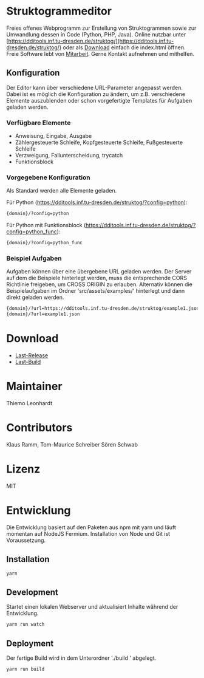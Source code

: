 # Struktogrammeditor

Freies offenes Webprogramm zur Erstellung von Struktogrammen sowie zur Umwandlung dessen in Code (Python, PHP, Java).
Online nutzbar unter [https://dditools.inf.tu-dresden.de/struktog/](https://dditools.inf.tu-dresden.de/struktog/) oder als [Download](#download) einfach die index.html öffnen.
Freie Software lebt von [Mitarbeit](#entwicklung). Gerne Kontakt aufnehmen und mithelfen.

## Konfiguration

Der Editor kann über verschiedene URL-Parameter angepasst werden. Dabei ist es möglich die Konfiguration zu ändern, um z.B. verschiedene Elemente auszublenden oder schon vorgefertigte Templates für Aufgaben geladen werden.

### Verfügbare Elemente

- Anweisung, Eingabe, Ausgabe
- Zählergesteuerte Schleife, Kopfgesteuerte Schleife, Fußgesteuerte Schleife
- Verzweigung, Fallunterscheidung, trycatch
- Funktionsblock

### Vorgegebene Konfiguration

Als Standard werden alle Elemente geladen.

Für Python (https://dditools.inf.tu-dresden.de/struktog/?config=python):

```bash
{domain}/?config=python
```

Für Python mit Funktionsblock (https://dditools.inf.tu-dresden.de/struktog/?config=python_func):

```bash
{domain}/?config=python_func
```

### Beispiel Aufgaben

Aufgaben können über eine übergebene URL geladen werden. Der Server auf dem die Beispiele hinterlegt werden, muss die entsprechende CORS Richtlinie freigeben, um CROSS ORIGIN zu erlauben. Alternativ können die Beispielaufgaben im Ordner 'src/assets/examples/' hinterlegt und dann direkt geladen werden.

```bash
{domain}/?url=https://dditools.inf.tu-dresden.de/struktog/example1.json
{domain}/?url=example1.json
```

# Download

- [Last-Release](https://dditools.inf.tu-dresden.de/releases/struktog/struktog-v1.3.0.tar.gz)
- [Last-Build](https://dditools.inf.tu-dresden.de/releases/struktog/struktog-latest.tar.gz)

# Maintainer

Thiemo Leonhardt

# Contributors

Klaus Ramm,
Tom-Maurice Schreiber
Sören Schwab

# Lizenz

MIT

# Entwicklung

Die Entwicklung basiert auf den Paketen aus npm mit yarn und läuft momentan auf NodeJS Fermium.
Installation von Node und Git ist Voraussetzung.

## Installation

```bash
yarn
```

## Development

Startet einen lokalen Webserver und aktualisiert Inhalte während der Entwicklung.

```bash
yarn run watch
```

## Deployment

Der fertige Build wird in dem Unterordner './build ' abgelegt.

```bash
yarn run build
```
